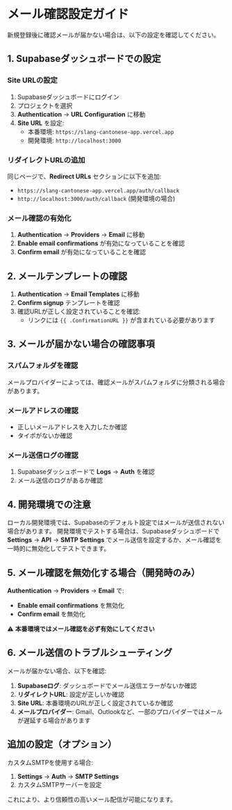 # メール確認設定ガイド

新規登録後に確認メールが届かない場合は、以下の設定を確認してください。

## 1. Supabaseダッシュボードでの設定

### Site URLの設定
1. Supabaseダッシュボードにログイン
2. プロジェクトを選択
3. **Authentication** → **URL Configuration** に移動
4. **Site URL** を設定:
   - 本番環境: `https://slang-cantonese-app.vercel.app`
   - 開発環境: `http://localhost:3000`

### リダイレクトURLの追加
同じページで、**Redirect URLs** セクションに以下を追加:
- `https://slang-cantonese-app.vercel.app/auth/callback`
- `http://localhost:3000/auth/callback` (開発環境の場合)

### メール確認の有効化
1. **Authentication** → **Providers** → **Email** に移動
2. **Enable email confirmations** が有効になっていることを確認
3. **Confirm email** が有効になっていることを確認

## 2. メールテンプレートの確認

1. **Authentication** → **Email Templates** に移動
2. **Confirm signup** テンプレートを確認
3. 確認URLが正しく設定されていることを確認:
   - リンクには `{{ .ConfirmationURL }}` が含まれている必要があります

## 3. メールが届かない場合の確認事項

### スパムフォルダを確認
メールプロバイダーによっては、確認メールがスパムフォルダに分類される場合があります。

### メールアドレスの確認
- 正しいメールアドレスを入力したか確認
- タイポがないか確認

### メール送信ログの確認
1. Supabaseダッシュボードで **Logs** → **Auth** を確認
2. メール送信のログがあるか確認

## 4. 開発環境での注意

ローカル開発環境では、Supabaseのデフォルト設定ではメールが送信されない場合があります。
開発環境でテストする場合は、Supabaseダッシュボードで **Settings** → **API** → **SMTP Settings** でメール送信を設定するか、メール確認を一時的に無効化してテストできます。

## 5. メール確認を無効化する場合（開発時のみ）

**Authentication** → **Providers** → **Email** で:
- **Enable email confirmations** を無効化
- **Confirm email** を無効化

⚠️ **本番環境ではメール確認を必ず有効にしてください**

## 6. メール送信のトラブルシューティング

メールが届かない場合、以下を確認:

1. **Supabaseログ**: ダッシュボードでメール送信エラーがないか確認
2. **リダイレクトURL**: 設定が正しいか確認
3. **Site URL**: 本番環境のURLが正しく設定されているか確認
4. **メールプロバイダー**: Gmail、Outlookなど、一部のプロバイダーではメールが遅延する場合があります

## 追加の設定（オプション）

カスタムSMTPを使用する場合:
1. **Settings** → **Auth** → **SMTP Settings**
2. カスタムSMTPサーバーを設定

これにより、より信頼性の高いメール配信が可能になります。

